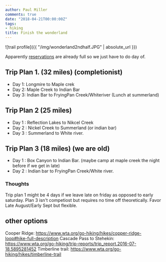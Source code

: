 ```yaml
---
author: Paul Miller
comments: true
date: "2018-04-21T00:00:00Z"
tags:
- hiking
title: Finish the wonderland
---
```

![trail profile]({{ "/img/wonderland2ndhalf.JPG" | absolute_url }})

Apparently [reservations](https://www.nps.gov/mora/planyourvisit/wilderness-permit.htm) are already full so we just have to do day of.

## Trip Plan 1. (32 miles) (completionist)
- Day 1: Longmire to Maple crek
- Day 2: Maple Creek to Indian Bar 
- Day 3: Indian Bar to FryingPan Creek/Whiteriver (Lunch at summerland)

## Trip Plan 2 (25 miles)
- Day 1 : Reflection Lakes to Nikcel Creek
- Day 2 : Nickel Creek to Summerland (or indian bar)
- Day 3 : Summerland to White river.

## Trip Plan 3 (18 miles) (we are old)
- Day 1 : Box Canyon to Indian Bar. (maybe camp at maple creek the night before if we get in late)
- Day 2 : Indian bar to FryingPan Creek/White river.

### Thoughts
Trip plan 1 might be 4 days if we leave late on friday as opposed to early saturday. Plan 3 isn't competiost but requires no time off theoretically. Favor Late August/Early Sept but flexible. 

## other options

Cooper Ridge: https://www.wta.org/go-hiking/hikes/copper-ridge-loop#hike-full-description
Cascade Pass to Stehekin: https://www.wta.org/go-hiking/trip-reports/trip_report.2016-07-18.5895281452
Timberline trail: https://www.wta.org/go-hiking/hikes/timberline-trail
